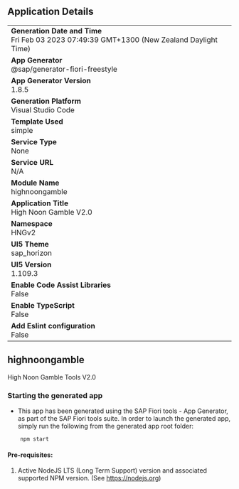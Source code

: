 ## Application Details
|               |
| ------------- |
|**Generation Date and Time**<br>Fri Feb 03 2023 07:49:39 GMT+1300 (New Zealand Daylight Time)|
|**App Generator**<br>@sap/generator-fiori-freestyle|
|**App Generator Version**<br>1.8.5|
|**Generation Platform**<br>Visual Studio Code|
|**Template Used**<br>simple|
|**Service Type**<br>None|
|**Service URL**<br>N/A
|**Module Name**<br>highnoongamble|
|**Application Title**<br>High Noon Gamble V2.0|
|**Namespace**<br>HNGv2|
|**UI5 Theme**<br>sap_horizon|
|**UI5 Version**<br>1.109.3|
|**Enable Code Assist Libraries**<br>False|
|**Enable TypeScript**<br>False|
|**Add Eslint configuration**<br>False|

## highnoongamble

High Noon Gamble Tools V2.0

### Starting the generated app

-   This app has been generated using the SAP Fiori tools - App Generator, as part of the SAP Fiori tools suite.  In order to launch the generated app, simply run the following from the generated app root folder:

```
    npm start
```

#### Pre-requisites:

1. Active NodeJS LTS (Long Term Support) version and associated supported NPM version.  (See https://nodejs.org)


